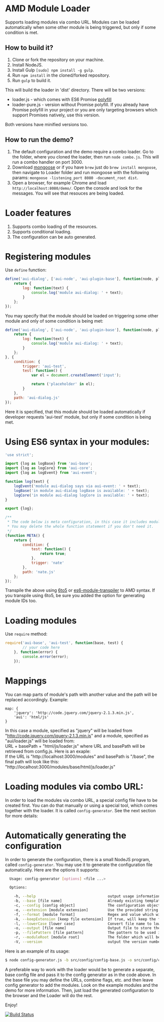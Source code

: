 AMD Module Loader
=====

Supports loading modules via combo URL. Modules can be loaded automatically when some other module is being triggered, but only if some condition is met.

How to build it?
-------------

1. Clone or fork the repository on your machine.
2. Install NodeJS.
3. Install Gulp `[sudo] npm install -g gulp`.
4. Run `npm install` in the cloned/forked repository.
5. Run `gulp` to build it.

This will build the loader in 'dist' directory. There will be two versions:
- loader.js - which comes with ES6 Promise [polyfill]((https://github.com/jakearchibald/es6-promise))
- loader-pure.js - version without Promise polyfill. If you already have Promise polyfill in your project or you are only targeting browsers which support Promises natively, use this version.

Both versions have minified versions too.

How to run the demo?
-------------
1. The default configuration and the demo require a combo loader. Go to the folder, where you cloned the loader, then run `node combo.js`. This will run a combo handler on port 3000.
2. Download [mongoose](https://github.com/cesanta/mongoose) or if you have `brew` just do `brew install mongoose`, then navigate to Loader folder and run mongoose with the following params:
    `mongoose -listening_port 8080 -document_root dist`.
3. Open a browser, for example Chrome and load  `http://localhost:8080/demo/`. Open the console and look for the messages. You will see that resouces are being loaded.

Loader features
======

1. Supports combo loading of the resources.
3. Supports conditional loading.
4. The configuration can be auto generated.

Registering modules
======

Use `define` function:

```javascript
define('aui-dialog', ['aui-node', 'aui-plugin-base'], function(node, pluginBase) {
    return {
        log: function(text) {
            console.log('module aui-dialog: ' + text);
        }
    };
});
```

You may specify that the module should be loaded on triggering some other module and only of some condition is being met:

```javascript
define('aui-dialog', ['aui-node', 'aui-plugin-base'], function(node, pluginBase) {
    return {
        log: function(text) {
            console.log('module aui-dialog: ' + text);
        }
    };
}, {
    condition: {
        trigger: 'aui-test',
        test: function() {
            var el = document.createElement('input');

            return ('placeholder' in el);
        }
    },
    path: 'aui-dialog.js'
});
```

Here it is specified, that this module should be loaded automatically if developer requests 'aui-test' module, but only if some condition is being met.

Using ES6 syntax in your modules:
======

```javascript
'use strict';

import {log as logBase} from 'aui-base';
import {log as logCore} from 'aui-core';
import {log as logEvent} from 'aui-event';

function log(text) {
    logEvent('module aui-dialog says via aui-event: ' + text);
    logBase('in module aui-dialog logBase is available: ' + text);
    logCore('in module aui-dialog logCore is available: ' + text);
}

export {log};

/**
 * The code below is meta configuration, in this case it includes module condition only.
 * You may delete the whole function statement if you don't need it.
 */
(function META() {
    return {
        condition: {
            test: function() {
                return true;
            },
            trigger: 'nate'
        },
        path: 'nate.js'
    };
});
```
Transpile the above using [6to5](https://6to5.org) or [es6-module-transpiler](https://github.com/esnext/es6-module-transpiler) to AMD syntax. If you transpile using 6to5, be sure you added the option for generating module IDs too.

Loading modules
======

Use `require` method:
```javascript
require('aui-base', 'aui-test', function(base, test) {
	    // your code here
	}, function(error) {
	    console.error(error);
	});
```

Mappings
======
You can map parts of module's path with another value and the path will be replaced accordingly. Example:

```
map: {
    'jquery': 'http://code.jquery.com/jquery-2.1.3.min.js',
    'aui': 'html/js'
}
```

In this case a module, specified as "jquery" will be loaded from "http://code.jquery.com/jquery-2.1.3.min.js" and a module, specified as "aui/loader.js" will be loaded from:<br>
URL + basePath + "html/js/loader.js" where URL and basePath will be retrieved from config.js. Here is an exaple:<br>
If the URL is "http://localhost:3000/modules" and basePath is "/base", the final path will look like this:
"http://localhost:3000/modules/base/html/js/loader.js"

Loading modules via combo URL:
======
In order to load the modules via combo URL, a special config file have to be created first. You can do that manually or using a special tool, which comes together with the loader. It is called `config-generator`. See the next section for more details:

Automatically generating the configuration
======

In order to generate the configuration, there is a small NodeJS program, called `config-generator`. You may use it to generate the configuration file automatically. Here are the options it supports:

```bash
  Usage: config-generator [options] <file ...>

  Options:

    -h, --help                                 output usage information
    -b, --base [file name]                     Already existing template to be used as base for the parsed configuration
    -c, --config [config object]               The configuration object in which the modules should be added
    -e, --extension [module extension]         Use the provided string as an extension instead to get it automatically from the file name. Default: ""
    -f, --format [module format]               Regex and value which will be applied to the file name when generating the module name. Example: "/_/g,-". Default: ""
    -k, --keepExtension [keep file extension]  If true, will keep the file extension when it generates module name. Default: false
    -l, --lowerCase [lower case]               Convert file name to lower case before to use it as module name. Default: false
    -o, --output [file name]                   Output file to store the generated configuration
    -p, --filePattern [file pattern]           The pattern to be used in order to find files for processing. Default: "**/*.js"
    -r, --moduleRoot [module root]             The folder which will be used as starting point from which the module name should be generated. Default: current working directory
    -V, --version                              output the version number
```

Here is an example of its usage:

```bash
$ node config-generator.js -b src/config/config-base.js -o src/config/config.js src/modules
```

A preferable way to work with the loader would be to generate a separate, base config file and pass it to the config generator as in the code above. In the base file you may define the URLs, combine flags, etc. and then leave config generator to add the modules.
Look on the example modules and the demo for more information. Then, just load the generated configuration to the browser and the Loader will do the rest.

Enjoy!

[![Build Status](https://travis-ci.org/ipeychev/lfr-amd-loader.svg)](https://travis-ci.org/ipeychev/lfr-amd-loader)
